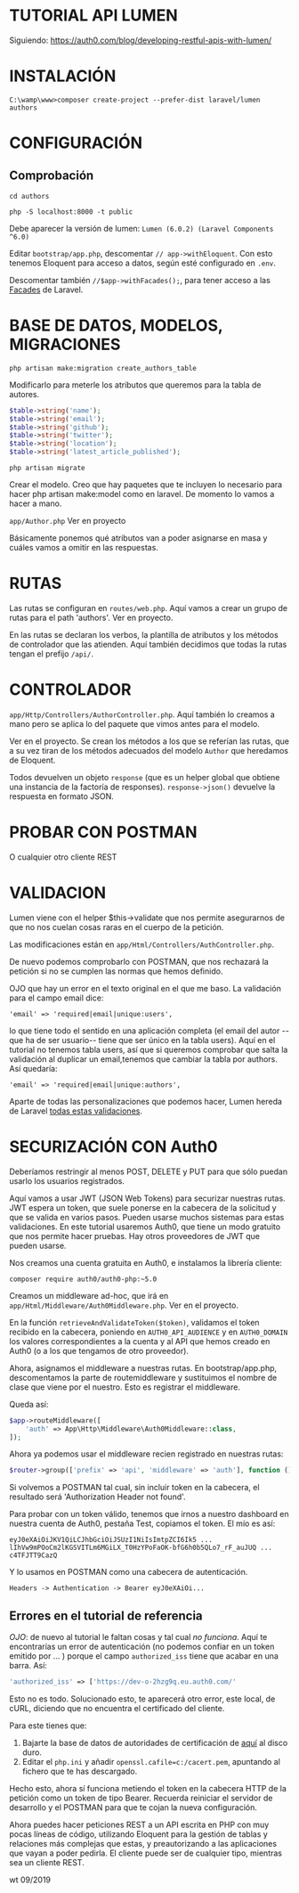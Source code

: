 TUTORIAL API LUMEN
==================

Siguiendo: https://auth0.com/blog/developing-restful-apis-with-lumen/

# INSTALACIÓN

    C:\wamp\www>composer create-project --prefer-dist laravel/lumen authors

# CONFIGURACIÓN

## Comprobación

    cd authors

    php -S localhost:8000 -t public

Debe aparecer la versión de lumen: `Lumen (6.0.2) (Laravel Components ^6.0)`        

Editar `bootstrap/app.php`, descomentar `// app->withEloquent`. Con esto tenemos Eloquent para acceso a datos, según esté configurado en `.env`.

Descomentar también `//$app->withFacades();`, para tener acceso a las [Facades](https://laravel.com/docs/6.x/facades) de Laravel.

# BASE DE DATOS, MODELOS, MIGRACIONES

    php artisan make:migration create_authors_table

Modificarlo para meterle los atributos que queremos para la tabla de autores.

```php
$table->string('name');
$table->string('email');
$table->string('github');
$table->string('twitter');
$table->string('location');
$table->string('latest_article_published');
```            

    php artisan migrate

Crear el modelo.
Creo que hay paquetes que te incluyen lo necesario para hacer php artisan make:model como en laravel. De momento lo vamos a hacer a mano.

`app/Author.php`      Ver en proyecto

Básicamente ponemos qué atributos van a poder asignarse en masa y cuáles vamos a omitir en las respuestas.

# RUTAS

Las rutas se configuran en `routes/web.php`. Aquí vamos a crear un grupo de rutas para el path 'authors'. Ver en proyecto.

En las rutas se declaran los verbos, la plantilla de atributos y los métodos de controlador que las atienden.
Aquí también decidimos que todas la rutas tengan el prefijo `/api/`.

# CONTROLADOR

`app/Http/Controllers/AuthorController.php`. Aquí también lo creamos a mano pero se aplica lo del paquete que vimos antes para el modelo.

Ver en el proyecto. Se crean los métodos a los que se referían las rutas, que a su vez tiran de los métodos adecuados del modelo `Author` que heredamos de Eloquent.

Todos devuelven un objeto `response` (que es un helper global que obtiene una instancia de la factoría de responses). `response->json()` devuelve la respuesta en formato JSON.

# PROBAR CON POSTMAN

O cualquier otro cliente REST

# VALIDACION

Lumen viene con el helper $this->validate que nos permite asegurarnos de que no nos cuelan cosas raras en el cuerpo de la petición.

Las modificaciones están en `app/Html/Controllers/AuthController.php`.

De nuevo podemos comprobarlo con POSTMAN, que nos rechazará la petición si no se cumplen las normas que hemos definido.

OJO que hay un error en el texto original en el que me baso. La validación para el campo email dice:

    'email' => 'required|email|unique:users',

lo que tiene todo el sentido en una aplicación completa (el email del autor --que ha de ser usuario-- tiene que ser único en la tabla users). Aquí en el tutorial no tenemos tabla users, así que si queremos comprobar que salta la validación al duplicar un email,tenemos que cambiar la tabla por authors. Así quedaría:

    'email' => 'required|email|unique:authors',

Aparte de todas las personalizaciones que podemos hacer, Lumen hereda de Laravel [todas estas validaciones](https://laravel.com/docs/6.x/validation#available-validation-rules).

# SECURIZACIÓN CON Auth0

Deberíamos restringir al menos POST, DELETE y PUT para que sólo puedan usarlo los usuarios registrados.

Aquí vamos a usar JWT (JSON Web Tokens) para securizar nuestras rutas. JWT espera un token, que suele ponerse en la cabecera de la solicitud y que se valida en varios pasos. 
Pueden usarse muchos sistemas para estas validaciones. En este tutorial usaremos Auth0, que tiene un modo gratuito que nos permite hacer pruebas. Hay otros proveedores de JWT que pueden usarse.

Nos creamos una cuenta gratuita en Auth0, e instalamos la librería cliente:

    composer require auth0/auth0-php:~5.0

Creamos un middleware ad-hoc, que irá en `app/Html/Middleware/Auth0Middleware.php`. Ver en el proyecto.

En la función `retrieveAndValidateToken($token)`, validamos el token recibido en la cabecera, poniendo en `AUTH0_API_AUDIENCE` y en `AUTH0_DOMAIN` los valores correspondientes a la cuenta y al API que hemos creado en Auth0 (o a los que tengamos de otro proveedor).

Ahora, asignamos el middleware a nuestras rutas. En bootstrap/app.php, descomentamos la parte de routemiddleware y sustituimos el nombre de clase que viene por el nuestro. Esto es registrar el middleware.

Queda así:

```php
$app->routeMiddleware([
    'auth' => App\Http\Middleware\Auth0Middleware::class,
]);
```
Ahora ya podemos usar el middleware recien registrado en nuestras rutas:

```php
$router->group(['prefix' => 'api', 'middleware' => 'auth'], function () use ($router) {
```
Si volvemos a POSTMAN tal cual, sin incluir token en la cabecera, el resultado será 'Authorization Header not found'.

Para probar con un token válido, tenemos que irnos a nuestro dashboard en nuestra cuenta de Auth0, pestaña Test, copiamos el token.
El mío es así:

```
eyJ0eXAiOiJKV1QiLCJhbGciOiJSUzI1NiIsImtpZCI6Ik5 ... lIhVw9mPOoCm2lKGSVITLm6MGiLX_T0HzYPoFaOK-bfG6h0b5QLo7_rF_auJUQ ... c4TFJTT9CazQ
```

Y lo usamos en POSTMAN como una cabecera de autenticación.

    Headers -> Authentication -> Bearer eyJ0eXAiOi...


## Errores en el tutorial de referencia

*OJO*: de nuevo al tutorial le faltan cosas y tal cual *no funciona*. Aquí te encontrarías un error de autenticación (no podemos confiar en un token emitido por ... ) porque el campo `authorized_iss` tiene que acabar en una barra. Así:

```php
'authorized_iss' => ['https://dev-o-2hzg9q.eu.auth0.com/'
```

Esto no es todo. Solucionado esto, te aparecerá otro error, este local, de cURL, diciendo que no encuentra el certificado del cliente.

Para este tienes que:

1. Bajarte la base de datos de autoridades de certificación de [aquí](https://curl.haxx.se/ca/cacert.pem) al disco duro.
1. Editar el `php.ini` y añadir `openssl.cafile=c:/cacert.pem`, apuntando al fichero que te has descargado.


Hecho esto, ahora sí funciona metiendo el token en la cabecera HTTP de la petición como un token de tipo Bearer. Recuerda reiniciar el servidor de desarrollo y el POSTMAN para que te cojan la nueva configuración.

Ahora puedes hacer peticiones REST a un API escrita en PHP con muy pocas líneas de código, utilizando Eloquent para la gestión de tablas y relaciones más complejas que estas, y preautorizando a las aplicaciones que vayan a poder pedirla. El cliente puede ser de cualquier tipo, mientras sea un cliente REST.

wt 09/2019


